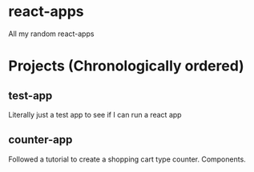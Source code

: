 # react-apps
All my random react-apps

# Projects (Chronologically ordered)
## test-app
Literally just a test app to see if I can run a react app

## counter-app
Followed a tutorial to create a shopping cart type counter. Components.
